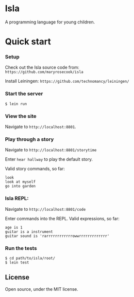 # Isla

A programming language for young children.

# Quick start

### Setup

Check out the Isla source code from: `https://github.com/maryrosecook/isla`

Install Leiningen: `https://github.com/technomancy/leiningen/`

### Start the server

    $ lein run

### View the site

Navigate to `http://localhost:8801`.

### Play through a story

Navigate to `http://localhost:8801/storytime`

Enter `hear hallway` to play the default story.

Valid story commands, so far:

    look
    look at myself
    go into garden

### Isla REPL:

Navigate to `http://localhost:8801/code`

Enter commands into the REPL.  Valid expressions, so far:

    age is 1
    guitar is a instrument
    guitar sound is 'rarrrrrrrrrrrrowwrrrrrrrrrrrrr'

### Run the tests

    $ cd path/to/isla/root/
    $ lein test

## License

Open source, under the MIT license.
